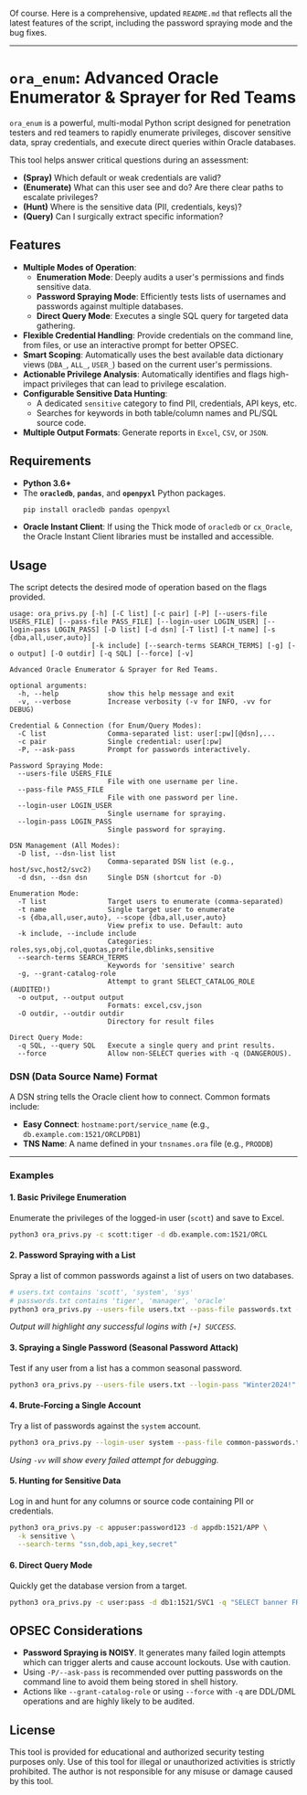 Of course. Here is a comprehensive, updated `README.md` that reflects all the latest features of the script, including the password spraying mode and the bug fixes.

---

# `ora_enum`: Advanced Oracle Enumerator & Sprayer for Red Teams

`ora_enum` is a powerful, multi-modal Python script designed for penetration testers and red teamers to rapidly enumerate privileges, discover sensitive data, spray credentials, and execute direct queries within Oracle databases.

This tool helps answer critical questions during an assessment:
- **(Spray)** Which default or weak credentials are valid?
- **(Enumerate)** What can this user see and do? Are there clear paths to escalate privileges?
- **(Hunt)** Where is the sensitive data (PII, credentials, keys)?
- **(Query)** Can I surgically extract specific information?

## Features

- **Multiple Modes of Operation**:
  - **Enumeration Mode**: Deeply audits a user's permissions and finds sensitive data.
  - **Password Spraying Mode**: Efficiently tests lists of usernames and passwords against multiple databases.
  - **Direct Query Mode**: Executes a single SQL query for targeted data gathering.
- **Flexible Credential Handling**: Provide credentials on the command line, from files, or use an interactive prompt for better OPSEC.
- **Smart Scoping**: Automatically uses the best available data dictionary views (`DBA_`, `ALL_`, `USER_`) based on the current user's permissions.
- **Actionable Privilege Analysis**: Automatically identifies and flags high-impact privileges that can lead to privilege escalation.
- **Configurable Sensitive Data Hunting**:
  - A dedicated `sensitive` category to find PII, credentials, API keys, etc.
  - Searches for keywords in both table/column names and PL/SQL source code.
- **Multiple Output Formats**: Generate reports in `Excel`, `CSV`, or `JSON`.

## Requirements

- **Python 3.6+**
- The **`oracledb`**, **`pandas`**, and **`openpyxl`** Python packages.
  ```bash
  pip install oracledb pandas openpyxl
  ```
- **Oracle Instant Client**: If using the Thick mode of `oracledb` or `cx_Oracle`, the Oracle Instant Client libraries must be installed and accessible.

## Usage

The script detects the desired mode of operation based on the flags provided.

```
usage: ora_privs.py [-h] [-C list] [-c pair] [-P] [--users-file USERS_FILE] [--pass-file PASS_FILE] [--login-user LOGIN_USER] [--login-pass LOGIN_PASS] [-D list] [-d dsn] [-T list] [-t name] [-s {dba,all,user,auto}]
                    [-k include] [--search-terms SEARCH_TERMS] [-g] [-o output] [-O outdir] [-q SQL] [--force] [-v]

Advanced Oracle Enumerator & Sprayer for Red Teams.

optional arguments:
  -h, --help            show this help message and exit
  -v, --verbose         Increase verbosity (-v for INFO, -vv for DEBUG)

Credential & Connection (for Enum/Query Modes):
  -C list               Comma-separated list: user[:pw][@dsn],...
  -c pair               Single credential: user[:pw]
  -P, --ask-pass        Prompt for passwords interactively.

Password Spraying Mode:
  --users-file USERS_FILE
                        File with one username per line.
  --pass-file PASS_FILE
                        File with one password per line.
  --login-user LOGIN_USER
                        Single username for spraying.
  --login-pass LOGIN_PASS
                        Single password for spraying.

DSN Management (All Modes):
  -D list, --dsn-list list
                        Comma-separated DSN list (e.g., host/svc,host2/svc2)
  -d dsn, --dsn dsn     Single DSN (shortcut for -D)

Enumeration Mode:
  -T list               Target users to enumerate (comma-separated)
  -t name               Single target user to enumerate
  -s {dba,all,user,auto}, --scope {dba,all,user,auto}
                        View prefix to use. Default: auto
  -k include, --include include
                        Categories: roles,sys,obj,col,quotas,profile,dblinks,sensitive
  --search-terms SEARCH_TERMS
                        Keywords for 'sensitive' search
  -g, --grant-catalog-role
                        Attempt to grant SELECT_CATALOG_ROLE (AUDITED!)
  -o output, --output output
                        Formats: excel,csv,json
  -O outdir, --outdir outdir
                        Directory for result files

Direct Query Mode:
  -q SQL, --query SQL   Execute a single query and print results.
  --force               Allow non-SELECT queries with -q (DANGEROUS).
```

### DSN (Data Source Name) Format
A DSN string tells the Oracle client how to connect. Common formats include:
- **Easy Connect**: `hostname:port/service_name` (e.g., `db.example.com:1521/ORCLPDB1`)
- **TNS Name**: A name defined in your `tnsnames.ora` file (e.g., `PRODDB`)

---

### Examples

#### 1. Basic Privilege Enumeration
Enumerate the privileges of the logged-in user (`scott`) and save to Excel.

```bash
python3 ora_privs.py -c scott:tiger -d db.example.com:1521/ORCL
```

#### 2. Password Spraying with a List
Spray a list of common passwords against a list of users on two databases.

```bash
# users.txt contains 'scott', 'system', 'sys'
# passwords.txt contains 'tiger', 'manager', 'oracle'
python3 ora_privs.py --users-file users.txt --pass-file passwords.txt -D "db1:1521/DEV,db2:1521/PROD"
```
*Output will highlight any successful logins with `[+] SUCCESS`.*

#### 3. Spraying a Single Password (Seasonal Password Attack)
Test if any user from a list has a common seasonal password.

```bash
python3 ora_privs.py --users-file users.txt --login-pass "Winter2024!" -D db.example.com:1521/ORCL
```

#### 4. Brute-Forcing a Single Account
Try a list of passwords against the `system` account.

```bash
python3 ora_privs.py --login-user system --pass-file common-passwords.txt -D db.example.com:1521/ORCL -vv
```
*Using `-vv` will show every failed attempt for debugging.*

#### 5. Hunting for Sensitive Data
Log in and hunt for any columns or source code containing PII or credentials.

```bash
python3 ora_privs.py -c appuser:password123 -d appdb:1521/APP \
  -k sensitive \
  --search-terms "ssn,dob,api_key,secret"
```

#### 6. Direct Query Mode
Quickly get the database version from a target.

```bash
python3 ora_privs.py -c user:pass -d db1:1521/SVC1 -q "SELECT banner FROM v\$version"
```

## OPSEC Considerations

- **Password Spraying is NOISY**. It generates many failed login attempts which can trigger alerts and cause account lockouts. Use with caution.
- Using `-P/--ask-pass` is recommended over putting passwords on the command line to avoid them being stored in shell history.
- Actions like `--grant-catalog-role` or using `--force` with `-q` are DDL/DML operations and are highly likely to be audited.

## License
This tool is provided for educational and authorized security testing purposes only. Use of this tool for illegal or unauthorized activities is strictly prohibited. The author is not responsible for any misuse or damage caused by this tool.
